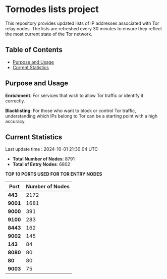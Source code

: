 # Tornodes lists project

This repository provides updated lists of IP addresses associated with Tor relay nodes. The lists are refreshed every 30 minutes to ensure they reflect the most current state of the Tor network.

## Table of Contents

- [Purpose and Usage](#purpose-and-usage)
- [Current Statistics](#current-statistics)


## Purpose and Usage

**Enrichment**: For services that wish to allow Tor traffic or identify it correctly.

**Blacklisting**: For those who want to block or control Tor traffic, understanding which IPs belong to Tor can be a starting point with a high accuracy.

## Current Statistics

Last update time : 2024-10-01 21:30:04 UTC

- **Total Number of Nodes**: 8791
- **Total of Entry Nodes**: 6802

**TOP 10 PORTS USED FOR TOR ENTRY NODES**

| **Port** | **Number of Nodes** |
|------|-----------------|
| **443**   | 2172  |
| **9001**   | 1681  |
| **9000**   | 391  |
| **9100**   | 283  |
| **8443**   | 162  |
| **9002**   | 145  |
| **143**   | 84  |
| **8080**   | 80  |
| **80**   | 80  |
| **9003**   | 75  |

